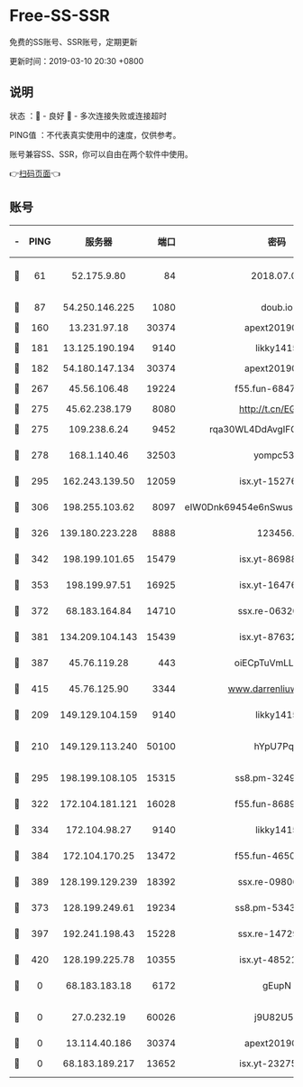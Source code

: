 # Free-SS-SSR

免费的SS账号、SSR账号，定期更新

更新时间：2019-03-10 20:30 +0800

## 说明

状态     ：🙂 - 良好 🙁 - 多次连接失败或连接超时

PING值   ：不代表真实使用中的速度，仅供参考。

账号兼容SS、SSR，你可以自由在两个软件中使用。

👉[扫码页面](https://liesauer.github.io/Free-SS-SSR/)👈

## 账号

|-|PING|服务器|端口|密码|加密方式|区域|
|:----:|:----:|:-----:|-----:|:----:|:----:|:----:|
|🙂|61|52.175.9.80|84|2018.07.07|chacha20-ietf-poly1305|HK|
|🙂|87|54.250.146.225|1080|doub.io|aes-256-cfb|JP|
|🙂|160|13.231.97.18|30374|apext2019006|chacha20|JP|
|🙂|181|13.125.190.194|9140|likky1415|aes-256-cfb|KR|
|🙂|182|54.180.147.134|30374|apext2019006|chacha20|KR|
|🙂|267|45.56.106.48|19224|f55.fun-68474983|aes-256-cfb|US|
|🙂|275|45.62.238.179|8080|http://t.cn/EGJIyrl|rc4-md5|CA|
|🙂|275|109.238.6.24|9452|rqa30WL4DdAvgIFG6Fs3znzTa|aes-256-cfb|FR|
|🙂|278|168.1.140.46|32503|yompc535|aes-256-cfb|AU|
|🙂|295|162.243.139.50|12059|isx.yt-15276356|aes-256-cfb|US|
|🙂|306|198.255.103.62|8097|eIW0Dnk69454e6nSwuspv9DmS201tQ0D|aes-256-cfb|US|
|🙂|326|139.180.223.228|8888|123456..|aes-256-cfb|JP|
|🙂|342|198.199.101.65|15479|isx.yt-86988379|aes-256-cfb|US|
|🙂|353|198.199.97.51|16925|isx.yt-16476270|aes-256-cfb|US|
|🙂|372|68.183.164.84|14710|ssx.re-06320738|aes-256-cfb|US|
|🙂|381|134.209.104.143|15439|isx.yt-87632266|aes-256-cfb|SG|
|🙂|387|45.76.119.28|443|oiECpTuVmLLxk4Ts|aes-256-cfb|AU|
|🙂|415|45.76.125.90|3344|www.darrenliuwei.com|aes-256-cfb|AU|
|🙂|209|149.129.104.159|9140|likky1415|aes-256-cfb|HK|
|🙂|210|149.129.113.240|50100|hYpU7PqP|chacha20-ietf-poly1305|CN|
|🙂|295|198.199.108.105|15315|ss8.pm-32497481|aes-256-cfb|US|
|🙂|322|172.104.181.121|16028|f55.fun-86890630|aes-256-cfb|SG|
|🙂|334|172.104.98.27|9140|likky1415|aes-256-cfb|JP|
|🙂|384|172.104.170.25|13472|f55.fun-46502353|aes-256-cfb|SG|
|🙂|389|128.199.129.239|18392|ssx.re-09806935|aes-256-cfb|SG|
|🙁|373|128.199.249.61|19234|ss8.pm-53433179|aes-256-cfb|SG|
|🙁|397|192.241.198.43|15228|ssx.re-14729949|aes-256-cfb|US|
|🙁|420|128.199.225.78|10355|isx.yt-48521973|aes-256-cfb|SG|
|🙁|0|68.183.183.18|6172|gEupN|aes-256-cfb|SG|
|🙁|0|27.0.232.19|60026|j9U82U53|xchacha20-ietf-poly1305|HK|
|🙁|0|13.114.40.186|30374|apext2019006|chacha20|JP|
|🙁|0|68.183.189.217|13652|isx.yt-23275887|aes-256-cfb|SG|
